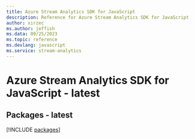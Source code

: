 ```yaml
---
title: Azure Stream Analytics SDK for JavaScript
description: Reference for Azure Stream Analytics SDK for JavaScript
author: xirzec
ms.author: jeffish
ms.data: 09/25/2023
ms.topic: reference
ms.devlang: javascript
ms.service: stream-analytics
---
```

# Azure Stream Analytics SDK for JavaScript - latest
## Packages - latest
[!INCLUDE [packages](stream-analytics-index.md)]